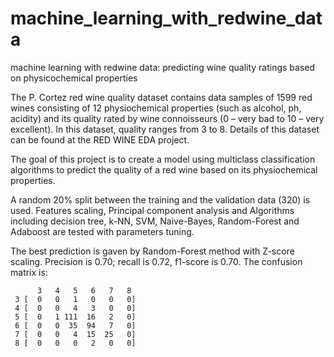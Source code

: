 # machine_learning_with_redwine_data
machine learning with redwine data: predicting wine quality ratings based on physicochemical properties

The P. Cortez red wine quality dataset contains data samples of 1599 red wines consisting of 12 physiochemical properties 
(such as alcohol, ph, acidity) and its quality rated by wine connoisseurs (0 – very bad to 10 – very excellent). In this
dataset, quality ranges from 3 to 8.  Details of this dataset can be found at the RED WINE EDA project.

The goal of this project is to create a model using multiclass classification algorithms to predict the quality of a red wine
based on its physiochemical properties.
 
A random 20% split between the training and the validation data (320) is used. Features scaling, Principal component analysis and
Algorithms including decision tree, k-NN, SVM, Naive-Bayes, Random-Forest and Adaboost are tested with parameters tuning.  

The best prediction is gaven by Random-Forest method with Z-score scaling. 
Precision is 0.70; recall is 0.72, f1-score is 0.70.
The confusion matrix is:

          3   4   5   6   7   8
     3 [  0   0   1   0   0   0]
     4 [  0   0   4   3   0   0]
     5 [  0   1 111  16   2   0]
     6 [  0   0  35  94   7   0]
     7 [  0   0   4  15  25   0]
     8 [  0   0   0   2   0   0]


